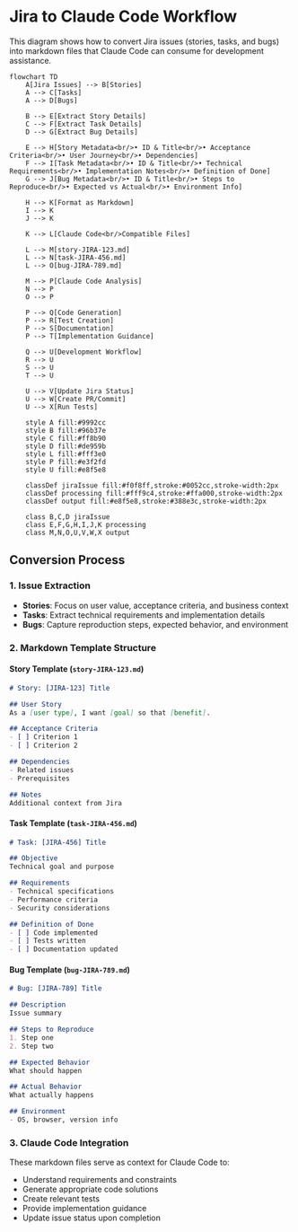 # Jira to Claude Code Workflow

This diagram shows how to convert Jira issues (stories, tasks, and bugs) into markdown files that Claude Code can consume for development assistance.

```mermaid
flowchart TD
    A[Jira Issues] --> B[Stories]
    A --> C[Tasks]
    A --> D[Bugs]
    
    B --> E[Extract Story Details]
    C --> F[Extract Task Details]
    D --> G[Extract Bug Details]
    
    E --> H[Story Metadata<br/>• ID & Title<br/>• Acceptance Criteria<br/>• User Journey<br/>• Dependencies]
    F --> I[Task Metadata<br/>• ID & Title<br/>• Technical Requirements<br/>• Implementation Notes<br/>• Definition of Done]
    G --> J[Bug Metadata<br/>• ID & Title<br/>• Steps to Reproduce<br/>• Expected vs Actual<br/>• Environment Info]
    
    H --> K[Format as Markdown]
    I --> K
    J --> K
    
    K --> L[Claude Code<br/>Compatible Files]
    
    L --> M[story-JIRA-123.md]
    L --> N[task-JIRA-456.md]
    L --> O[bug-JIRA-789.md]
    
    M --> P[Claude Code Analysis]
    N --> P
    O --> P
    
    P --> Q[Code Generation]
    P --> R[Test Creation]
    P --> S[Documentation]
    P --> T[Implementation Guidance]
    
    Q --> U[Development Workflow]
    R --> U
    S --> U
    T --> U
    
    U --> V[Update Jira Status]
    U --> W[Create PR/Commit]
    U --> X[Run Tests]
    
    style A fill:#9992cc
    style B fill:#96b37e
    style C fill:#ff8b90
    style D fill:#de959b
    style L fill:#fff3e0
    style P fill:#e3f2fd
    style U fill:#e8f5e8
    
    classDef jiraIssue fill:#f0f8ff,stroke:#0052cc,stroke-width:2px
    classDef processing fill:#fff9c4,stroke:#ffa000,stroke-width:2px
    classDef output fill:#e8f5e8,stroke:#388e3c,stroke-width:2px
    
    class B,C,D jiraIssue
    class E,F,G,H,I,J,K processing
    class M,N,O,U,V,W,X output
```

## Conversion Process

### 1. Issue Extraction
- **Stories**: Focus on user value, acceptance criteria, and business context
- **Tasks**: Extract technical requirements and implementation details  
- **Bugs**: Capture reproduction steps, expected behavior, and environment

### 2. Markdown Template Structure

#### Story Template (`story-JIRA-123.md`)
```markdown
# Story: [JIRA-123] Title

## User Story
As a [user type], I want [goal] so that [benefit].

## Acceptance Criteria
- [ ] Criterion 1
- [ ] Criterion 2

## Dependencies
- Related issues
- Prerequisites

## Notes
Additional context from Jira
```

#### Task Template (`task-JIRA-456.md`)
```markdown
# Task: [JIRA-456] Title

## Objective
Technical goal and purpose

## Requirements
- Technical specifications
- Performance criteria
- Security considerations

## Definition of Done
- [ ] Code implemented
- [ ] Tests written
- [ ] Documentation updated
```

#### Bug Template (`bug-JIRA-789.md`)
```markdown
# Bug: [JIRA-789] Title

## Description
Issue summary

## Steps to Reproduce
1. Step one
2. Step two

## Expected Behavior
What should happen

## Actual Behavior
What actually happens

## Environment
- OS, browser, version info
```

### 3. Claude Code Integration
These markdown files serve as context for Claude Code to:
- Understand requirements and constraints
- Generate appropriate code solutions
- Create relevant tests
- Provide implementation guidance
- Update issue status upon completion
